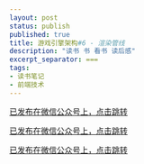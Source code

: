 ```yaml
---
layout: post
status: publish
published: true
title: 游戏引擎架构#6 - 渲染管线
description: "读书 书 看书 读后感"
excerpt_separator: ===
tags:
- 读书笔记
- 前端技术
---
```


[已发布在微信公众号上，点击跳转](https://mp.weixin.qq.com/s/vfsOhmuZLA6KHZWNoSBGcQ)

[已发布在微信公众号上，点击跳转](https://mp.weixin.qq.com/s/vfsOhmuZLA6KHZWNoSBGcQ)

[已发布在微信公众号上，点击跳转](https://mp.weixin.qq.com/s/vfsOhmuZLA6KHZWNoSBGcQ)


